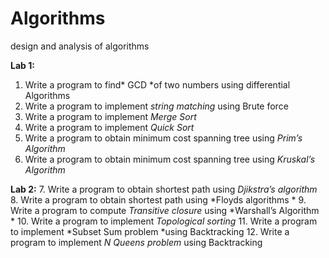 # Algorithms
design and analysis of algorithms

**Lab 1:**
1.	Write a program to find* GCD *of two numbers using differential Algorithms	
2.	Write a program to implement *string matching* using Brute force
3.	Write a program to implement *Merge Sort*
4.	Write a program to implement *Quick Sort*	
5.	Write a program to obtain minimum cost spanning tree using *Prim’s Algorithm*
6.	Write a program to obtain minimum cost spanning tree using *Kruskal’s Algorithm*	

**Lab 2:**
7.	Write a program to obtain shortest path using *Djikstra’s algorithm*
8.	Write a program to obtain shortest path using *Floyds algorithms	*
9.	Write a program to compute *Transitive closure* using *Warshall’s Algorithm	*
10.	Write a program to implement *Topological sorting*
11.	Write a program to implement *Subset Sum problem *using Backtracking
12.	Write a program to implement *N Queens problem* using Backtracking
